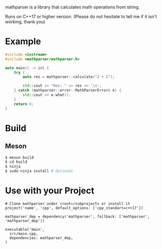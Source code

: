 mathparser is a library that calculates math operations from string.

Runs on C++17 or higher version. (Please do not hesitate to tell me if it isn't working, thank you)  

# Example

```cpp
#include <iostream>
#include <mathparser/mathparser.h>

auto main() -> int {
    try {
        auto res = mathparser::calculate("2 + 2");

        std::cout << "Res: " << res << '\n';
    } catch (mathparser::error::MathParserError& e) {
        std::cout << e.what();
    }
    return 0;
}
```

# Build

## Meson
```bash
$ meson build
$ cd build
$ ninja
$ sudo ninja install # Optional
```

# Use with your Project

```meson
# Clone mathparser under <root>/subprojects or install it
project('name', 'cpp', default_options: ['cpp_standart=c++17'])

mathparser_dep = dependency('mathparser', fallback: ['mathparser', 'mathparser_dep'])

executable('main', 
  src/main.cpp,
  dependencies: mathparser_dep,
)

